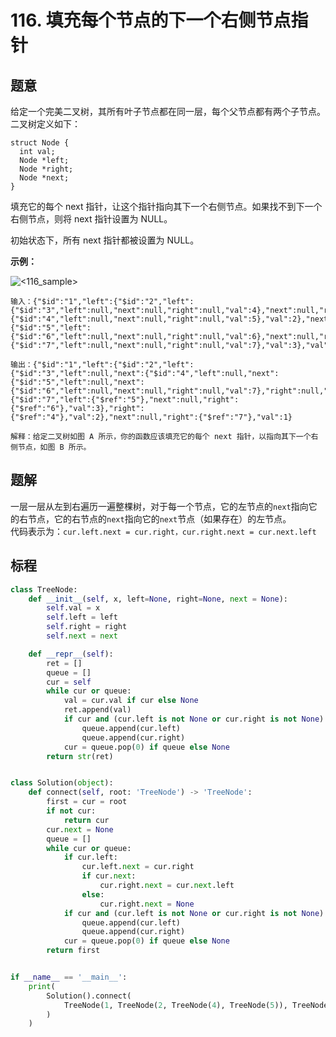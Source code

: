 # 116. 填充每个节点的下一个右侧节点指针

## 题意

给定一个完美二叉树，其所有叶子节点都在同一层，每个父节点都有两个子节点。二叉树定义如下：
```
struct Node {
  int val;
  Node *left;
  Node *right;
  Node *next;
}
```
填充它的每个 next 指针，让这个指针指向其下一个右侧节点。如果找不到下一个右侧节点，则将 next 指针设置为 NULL。

初始状态下，所有 next 指针都被设置为 NULL。

**示例：**

![<116_sample>](<https://assets.leetcode-cn.com/aliyun-lc-upload/uploads/2019/02/15/116_sample.png>)

```
输入：{"$id":"1","left":{"$id":"2","left":{"$id":"3","left":null,"next":null,"right":null,"val":4},"next":null,"right":{"$id":"4","left":null,"next":null,"right":null,"val":5},"val":2},"next":null,"right":{"$id":"5","left":{"$id":"6","left":null,"next":null,"right":null,"val":6},"next":null,"right":{"$id":"7","left":null,"next":null,"right":null,"val":7},"val":3},"val":1}

输出：{"$id":"1","left":{"$id":"2","left":{"$id":"3","left":null,"next":{"$id":"4","left":null,"next":{"$id":"5","left":null,"next":{"$id":"6","left":null,"next":null,"right":null,"val":7},"right":null,"val":6},"right":null,"val":5},"right":null,"val":4},"next":{"$id":"7","left":{"$ref":"5"},"next":null,"right":{"$ref":"6"},"val":3},"right":{"$ref":"4"},"val":2},"next":null,"right":{"$ref":"7"},"val":1}

解释：给定二叉树如图 A 所示，你的函数应该填充它的每个 next 指针，以指向其下一个右侧节点，如图 B 所示。
```

## 题解

一层一层从左到右遍历一遍整棵树，对于每一个节点，它的左节点的`next`指向它的右节点，它的右节点的`next`指向它的`next`节点（如果存在）的左节点。  
代码表示为：`cur.left.next = cur.right，cur.right.next = cur.next.left`  

## 标程

```python
class TreeNode:
    def __init__(self, x, left=None, right=None, next = None):
        self.val = x
        self.left = left
        self.right = right
        self.next = next

    def __repr__(self):
        ret = []
        queue = []
        cur = self
        while cur or queue:
            val = cur.val if cur else None
            ret.append(val)
            if cur and (cur.left is not None or cur.right is not None):
                queue.append(cur.left)
                queue.append(cur.right)
            cur = queue.pop(0) if queue else None
        return str(ret)


class Solution(object):
    def connect(self, root: 'TreeNode') -> 'TreeNode':
        first = cur = root
        if not cur:
            return cur
        cur.next = None
        queue = []
        while cur or queue:
            if cur.left:
                cur.left.next = cur.right
                if cur.next:
                    cur.right.next = cur.next.left
                else:
                    cur.right.next = None
            if cur and (cur.left is not None or cur.right is not None):
                queue.append(cur.left)
                queue.append(cur.right)
            cur = queue.pop(0) if queue else None
        return first


if __name__ == '__main__':
    print(
        Solution().connect(
            TreeNode(1, TreeNode(2, TreeNode(4), TreeNode(5)), TreeNode(3, TreeNode(6), TreeNode(7)))
        )
    )

```